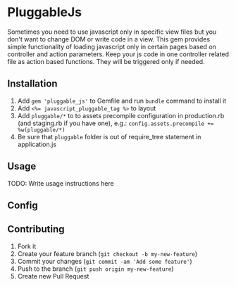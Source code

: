 # PluggableJs

Sometimes you need to use javascript only in specific view files but you don't want to change DOM or write code in a view. This gem provides simple functionality of loading javascript only in certain pages based on controller and action parameters. Keep your js code in one controller related file as action based functions. They will be triggered only if needed.

## Installation

1. Add `gem 'pluggable_js'` to Gemfile and run `bundle` command to install it
2. Add `<%= javascript_pluggable_tag %>` to layout
3. Add `pluggable/*` to to assets precompile configuration in production.rb (and staging.rb if you have one), e.g.: `config.assets.precompile += %w(pluggable/*)`
4. Be sure that `pluggable` folder is out of require_tree statement in application.js

## Usage

TODO: Write usage instructions here

## Config

## Contributing

1. Fork it
2. Create your feature branch (`git checkout -b my-new-feature`)
3. Commit your changes (`git commit -am 'Add some feature'`)
4. Push to the branch (`git push origin my-new-feature`)
5. Create new Pull Request
